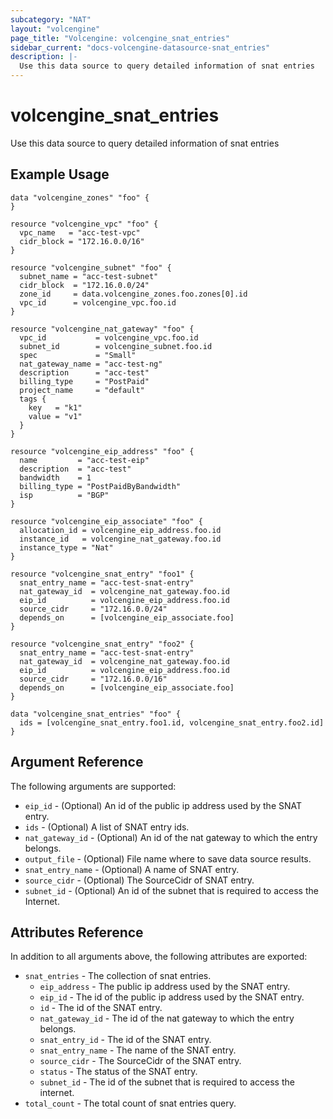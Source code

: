 ```yaml
---
subcategory: "NAT"
layout: "volcengine"
page_title: "Volcengine: volcengine_snat_entries"
sidebar_current: "docs-volcengine-datasource-snat_entries"
description: |-
  Use this data source to query detailed information of snat entries
---
```

# volcengine_snat_entries
Use this data source to query detailed information of snat entries
## Example Usage
```hcl
data "volcengine_zones" "foo" {
}

resource "volcengine_vpc" "foo" {
  vpc_name   = "acc-test-vpc"
  cidr_block = "172.16.0.0/16"
}

resource "volcengine_subnet" "foo" {
  subnet_name = "acc-test-subnet"
  cidr_block  = "172.16.0.0/24"
  zone_id     = data.volcengine_zones.foo.zones[0].id
  vpc_id      = volcengine_vpc.foo.id
}

resource "volcengine_nat_gateway" "foo" {
  vpc_id           = volcengine_vpc.foo.id
  subnet_id        = volcengine_subnet.foo.id
  spec             = "Small"
  nat_gateway_name = "acc-test-ng"
  description      = "acc-test"
  billing_type     = "PostPaid"
  project_name     = "default"
  tags {
    key   = "k1"
    value = "v1"
  }
}

resource "volcengine_eip_address" "foo" {
  name         = "acc-test-eip"
  description  = "acc-test"
  bandwidth    = 1
  billing_type = "PostPaidByBandwidth"
  isp          = "BGP"
}

resource "volcengine_eip_associate" "foo" {
  allocation_id = volcengine_eip_address.foo.id
  instance_id   = volcengine_nat_gateway.foo.id
  instance_type = "Nat"
}

resource "volcengine_snat_entry" "foo1" {
  snat_entry_name = "acc-test-snat-entry"
  nat_gateway_id  = volcengine_nat_gateway.foo.id
  eip_id          = volcengine_eip_address.foo.id
  source_cidr     = "172.16.0.0/24"
  depends_on      = [volcengine_eip_associate.foo]
}

resource "volcengine_snat_entry" "foo2" {
  snat_entry_name = "acc-test-snat-entry"
  nat_gateway_id  = volcengine_nat_gateway.foo.id
  eip_id          = volcengine_eip_address.foo.id
  source_cidr     = "172.16.0.0/16"
  depends_on      = [volcengine_eip_associate.foo]
}

data "volcengine_snat_entries" "foo" {
  ids = [volcengine_snat_entry.foo1.id, volcengine_snat_entry.foo2.id]
}
```
## Argument Reference
The following arguments are supported:
* `eip_id` - (Optional) An id of the public ip address used by the SNAT entry.
* `ids` - (Optional) A list of SNAT entry ids.
* `nat_gateway_id` - (Optional) An id of the nat gateway to which the entry belongs.
* `output_file` - (Optional) File name where to save data source results.
* `snat_entry_name` - (Optional) A name of SNAT entry.
* `source_cidr` - (Optional) The SourceCidr of SNAT entry.
* `subnet_id` - (Optional) An id of the subnet that is required to access the Internet.

## Attributes Reference
In addition to all arguments above, the following attributes are exported:
* `snat_entries` - The collection of snat entries.
    * `eip_address` - The public ip address used by the SNAT entry.
    * `eip_id` - The id of the public ip address used by the SNAT entry.
    * `id` - The id of the SNAT entry.
    * `nat_gateway_id` - The id of the nat gateway to which the entry belongs.
    * `snat_entry_id` - The id of the SNAT entry.
    * `snat_entry_name` - The name of the SNAT entry.
    * `source_cidr` - The SourceCidr of the SNAT entry.
    * `status` - The status of the SNAT entry.
    * `subnet_id` - The id of the subnet that is required to access the internet.
* `total_count` - The total count of snat entries query.



